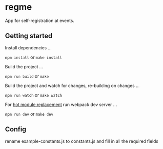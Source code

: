 # regme
App for self-registration at events.

## Getting started

Install dependencies ...

`npm install` or `make install`

Build the project ...

`npm run build` or `make`

Build the project and watch for changes, re-building on changes ...

`npm run watch` or `make watch`

For [hot module replacement](https://github.com/webpack/docs/wiki/hot-module-replacement-with-webpack) run webpack dev server ...

`npm run dev` or `make dev`

## Config

rename example-constants.js to constants.js
and fill in all the required fields
